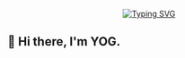 <!-- <p align="center"><a href="https://github.com/YogTandel"><img width="80%" alt="Hello, I'm Yog Tandel I do open full stack!" src="./assets/gh-readme-header.png" /></a></p> -->
<p align="center" href="https://git.io/typing-svg">
  <a href="https://git.io/typing-svg"><img src="https://readme-typing-svg.herokuapp.com?font=Poppins&pause=1000&color=E4E4E4&center=true&vCenter=true&width=435&lines=%F0%9F%8C%BF++Yog+Tandel.;%F0%9F%8C%B1+Informatics+Student;%F0%9F%93%A6+Full+Stack+Developer" alt="Typing SVG" /></a>
</p>

## 👋 Hi there, I'm YOG.
